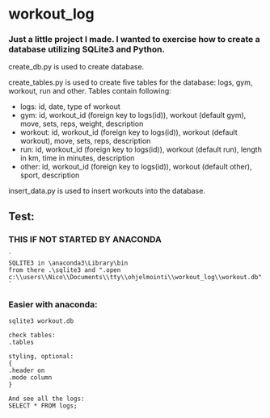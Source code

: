 # workout_log
### Just a little project I made. I wanted to exercise how to create a database utilizing SQLite3 and Python.

create_db.py is used to create database.

create_tables.py is used to create five tables for the database: logs, gym, workout, run and other.
Tables contain following:
- logs: id, date, type of workout
- gym: id, workout_id (foreign key to logs(id)), workout (default gym), move, sets, reps, weight, description
- workout: id, workout_id (foreign key to logs(id)), workout (default workout), move, sets, reps, description
- run: id, workout_id (foreign key to logs(id)), workout (default run), length in km, time in minutes, description
- other: id, workout_id (foreign key to logs(id)), workout (default other), sport, description

insert_data.py is used to insert workouts into the database.

## Test:

### THIS IF NOT STARTED BY ANACONDA

    `
    SQLITE3 in \anaconda3\Library\bin
    from there .\sqlite3 and ".open c:\\users\\Nico\\Documents\\tty\\ohjelmointi\\workout_log\\workout.db"
    `

### Easier with anaconda:
    
    sqlite3 workout.db

    check tables:
    .tables

    styling, optional:
    {
    .header on
    .mode column
    }

    And see all the logs:
    SELECT * FROM logs;

